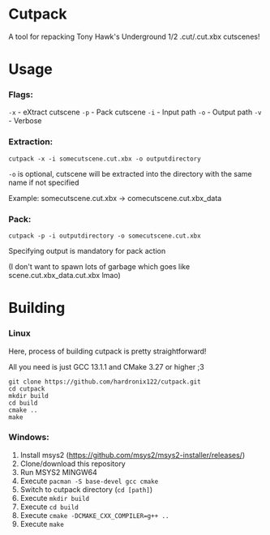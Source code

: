 # Cutpack
A tool for repacking Tony Hawk's Underground 1/2 .cut/.cut.xbx cutscenes!

# Usage
### Flags:

`-x` - eXtract cutscene
`-p` - Pack cutscene
`-i` - Input path
`-o` - Output path
`-v` - Verbose

### Extraction:
`cutpack -x -i somecutscene.cut.xbx -o outputdirectory`

`-o` is optional, cutscene will be extracted into the directory with the same name if not specified

Example: somecutscene.cut.xbx -> comecutscene.cut.xbx_data
### Pack:
`cutpack -p -i outputdirectory -o somecutscene.cut.xbx`

Specifying output is mandatory for pack action

(I don't want to spawn lots of garbage which goes like scene.cut.xbx_data.cut.xbx lmao)

# Building

### Linux
Here, process of building cutpack is pretty straightforward!

All you need is just GCC 13.1.1 and CMake 3.27 or higher ;3

```
git clone https://github.com/hardronix122/cutpack.git
cd cutpack
mkdir build
cd build
cmake ..
make
```

### Windows:
1. Install msys2 (https://github.com/msys2/msys2-installer/releases/)
2. Clone/download this repository
3. Run MSYS2 MINGW64
4. Execute `pacman -S base-devel gcc cmake`
5. Switch to cutpack directory (`cd [path]`)
6. Execute `mkdir build`
7. Execute `cd build`
8. Execute `cmake -DCMAKE_CXX_COMPILER=g++ ..`
9. Execute `make`